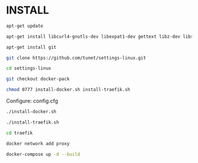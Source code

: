 # INSTALL

````bash
apt-get update
````

````bash
apt-get install libcurl4-gnutls-dev libexpat1-dev gettext libz-dev libssl-dev
````

````bash
apt-get install git
````

````bash
git clone https://github.com/tunet/settings-linux.git
````

````bash
cd settings-linux
````

````bash
git checkout docker-pack
````

````bash
chmod 0777 install-docker.sh install-traefik.sh
````

Configure: config.cfg

````bash
./install-docker.sh
````

````bash
./install-traefik.sh
````

````bash
cd traefik
````

````bash
docker network add proxy
````

````bash
docker-compose up -d --build
````
